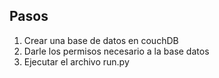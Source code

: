 ## Pasos

1. Crear una base de datos en couchDB
2. Darle los permisos necesario a la base datos
3. Ejecutar el archivo run.py
